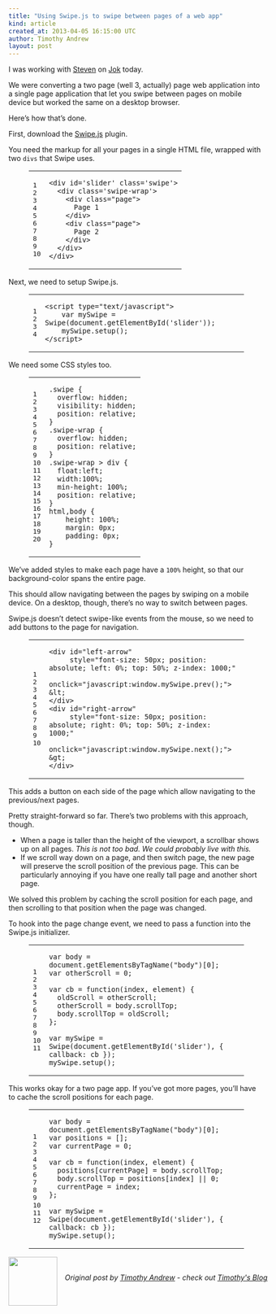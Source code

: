 ```yaml
---
title: "Using Swipe.js to swipe between pages of a web app"
kind: article
created_at: 2013-04-05 16:15:00 UTC
author: Timothy Andrew
layout: post
---
```

<p>I was working with <a href="http://deobald.ca/">Steven</a> on <a href="http://github.com/deobald/jok">Jok</a> today.</p>

<p>We were converting a two page (well 3, actually) page web application into a single page application that let you swipe between pages on mobile device but worked the same on a desktop browser.</p>

<p>Here&#8217;s how that&#8217;s done.</p>

<p>First, download the <a href="http://swipejs.com/">Swipe.js</a> plugin.</p>

<p>You need the markup for all your pages in a single HTML file, wrapped with two <code>divs</code> that Swipe uses.</p>

<figure class='code'><figcaption><span></span></figcaption><div class="highlight"><table><tr><td class="gutter"><pre class="line-numbers"><span class='line-number'>1</span>
<span class='line-number'>2</span>
<span class='line-number'>3</span>
<span class='line-number'>4</span>
<span class='line-number'>5</span>
<span class='line-number'>6</span>
<span class='line-number'>7</span>
<span class='line-number'>8</span>
<span class='line-number'>9</span>
<span class='line-number'>10</span>
</pre></td><td class='code'><pre><code class='html'><span class='line'><span class="nt">&lt;div</span> <span class="na">id=</span><span class="s">&#39;slider&#39;</span> <span class="na">class=</span><span class="s">&#39;swipe&#39;</span><span class="nt">&gt;</span>
</span><span class='line'>  <span class="nt">&lt;div</span> <span class="na">class=</span><span class="s">&#39;swipe-wrap&#39;</span><span class="nt">&gt;</span>
</span><span class='line'>    <span class="nt">&lt;div</span> <span class="na">class=</span><span class="s">&quot;page&quot;</span><span class="nt">&gt;</span>
</span><span class='line'>      Page 1
</span><span class='line'>    <span class="nt">&lt;/div&gt;</span>
</span><span class='line'>    <span class="nt">&lt;div</span> <span class="na">class=</span><span class="s">&quot;page&quot;</span><span class="nt">&gt;</span>
</span><span class='line'>      Page 2
</span><span class='line'>    <span class="nt">&lt;/div&gt;</span>
</span><span class='line'>  <span class="nt">&lt;/div&gt;</span>
</span><span class='line'><span class="nt">&lt;/div&gt;</span>
</span></code></pre></td></tr></table></div></figure>


<p>Next, we need to setup Swipe.js.</p>

<figure class='code'><figcaption><span></span></figcaption><div class="highlight"><table><tr><td class="gutter"><pre class="line-numbers"><span class='line-number'>1</span>
<span class='line-number'>2</span>
<span class='line-number'>3</span>
<span class='line-number'>4</span>
</pre></td><td class='code'><pre><code class='html'><span class='line'><span class="nt">&lt;script </span><span class="na">type=</span><span class="s">&quot;text/javascript&quot;</span><span class="nt">&gt;</span>
</span><span class='line'>    <span class="kd">var</span> <span class="nx">mySwipe</span> <span class="o">=</span> <span class="nx">Swipe</span><span class="p">(</span><span class="nb">document</span><span class="p">.</span><span class="nx">getElementById</span><span class="p">(</span><span class="s1">&#39;slider&#39;</span><span class="p">));</span>
</span><span class='line'>    <span class="nx">mySwipe</span><span class="p">.</span><span class="nx">setup</span><span class="p">();</span>
</span><span class='line'><span class="nt">&lt;/script&gt;</span>
</span></code></pre></td></tr></table></div></figure>


<p>We need some CSS styles too.</p>

<figure class='code'><figcaption><span></span></figcaption><div class="highlight"><table><tr><td class="gutter"><pre class="line-numbers"><span class='line-number'>1</span>
<span class='line-number'>2</span>
<span class='line-number'>3</span>
<span class='line-number'>4</span>
<span class='line-number'>5</span>
<span class='line-number'>6</span>
<span class='line-number'>7</span>
<span class='line-number'>8</span>
<span class='line-number'>9</span>
<span class='line-number'>10</span>
<span class='line-number'>11</span>
<span class='line-number'>12</span>
<span class='line-number'>13</span>
<span class='line-number'>14</span>
<span class='line-number'>15</span>
<span class='line-number'>16</span>
<span class='line-number'>17</span>
<span class='line-number'>18</span>
<span class='line-number'>19</span>
<span class='line-number'>20</span>
</pre></td><td class='code'><pre><code class='css'><span class='line'><span class="nc">.swipe</span> <span class="p">{</span>
</span><span class='line'>  <span class="k">overflow</span><span class="o">:</span> <span class="k">hidden</span><span class="p">;</span>
</span><span class='line'>  <span class="k">visibility</span><span class="o">:</span> <span class="k">hidden</span><span class="p">;</span>
</span><span class='line'>  <span class="k">position</span><span class="o">:</span> <span class="k">relative</span><span class="p">;</span>
</span><span class='line'><span class="p">}</span>
</span><span class='line'><span class="nc">.swipe-wrap</span> <span class="p">{</span>
</span><span class='line'>  <span class="k">overflow</span><span class="o">:</span> <span class="k">hidden</span><span class="p">;</span>
</span><span class='line'>  <span class="k">position</span><span class="o">:</span> <span class="k">relative</span><span class="p">;</span>
</span><span class='line'><span class="p">}</span>
</span><span class='line'><span class="nc">.swipe-wrap</span> <span class="o">&gt;</span> <span class="nt">div</span> <span class="p">{</span>
</span><span class='line'>  <span class="k">float</span><span class="o">:</span><span class="k">left</span><span class="p">;</span>
</span><span class='line'>  <span class="k">width</span><span class="o">:</span><span class="m">100</span><span class="o">%</span><span class="p">;</span>
</span><span class='line'>  <span class="k">min-height</span><span class="o">:</span> <span class="m">100</span><span class="o">%</span><span class="p">;</span>
</span><span class='line'>  <span class="k">position</span><span class="o">:</span> <span class="k">relative</span><span class="p">;</span>
</span><span class='line'><span class="p">}</span>
</span><span class='line'><span class="nt">html</span><span class="o">,</span><span class="nt">body</span> <span class="p">{</span>
</span><span class='line'>    <span class="k">height</span><span class="o">:</span> <span class="m">100</span><span class="o">%</span><span class="p">;</span>
</span><span class='line'>    <span class="k">margin</span><span class="o">:</span> <span class="m">0px</span><span class="p">;</span>
</span><span class='line'>    <span class="k">padding</span><span class="o">:</span> <span class="m">0px</span><span class="p">;</span>
</span><span class='line'><span class="p">}</span>
</span></code></pre></td></tr></table></div></figure>


<p>We&#8217;ve added styles to make each page have a <code>100%</code> height, so that our background-color spans the entire page.</p>

<p>This should allow navigating between the pages by swiping on a mobile device.
On a desktop, though, there&#8217;s no way to switch between pages.</p>

<p>Swipe.js doesn&#8217;t detect swipe-like events from the mouse, so we need to add buttons to the page for navigation.</p>

<figure class='code'><figcaption><span></span></figcaption><div class="highlight"><table><tr><td class="gutter"><pre class="line-numbers"><span class='line-number'>1</span>
<span class='line-number'>2</span>
<span class='line-number'>3</span>
<span class='line-number'>4</span>
<span class='line-number'>5</span>
<span class='line-number'>6</span>
<span class='line-number'>7</span>
<span class='line-number'>8</span>
<span class='line-number'>9</span>
<span class='line-number'>10</span>
</pre></td><td class='code'><pre><code class='html'><span class='line'><span class="nt">&lt;div</span> <span class="na">id=</span><span class="s">&quot;left-arrow&quot;</span>
</span><span class='line'>     <span class="na">style=</span><span class="s">&quot;font-size: 50px; position: absolute; left: 0%; top: 50%; z-index: 1000;&quot;</span>
</span><span class='line'>     <span class="na">onclick=</span><span class="s">&quot;javascript:window.mySwipe.prev();&quot;</span><span class="nt">&gt;</span>
</span><span class='line'><span class="ni">&amp;lt;</span>
</span><span class='line'><span class="nt">&lt;/div&gt;</span>
</span><span class='line'><span class="nt">&lt;div</span> <span class="na">id=</span><span class="s">&quot;right-arrow&quot;</span>
</span><span class='line'>     <span class="na">style=</span><span class="s">&quot;font-size: 50px; position: absolute; right: 0%; top: 50%; z-index: 1000;&quot;</span>
</span><span class='line'>     <span class="na">onclick=</span><span class="s">&quot;javascript:window.mySwipe.next();&quot;</span><span class="nt">&gt;</span>
</span><span class='line'><span class="ni">&amp;gt;</span>
</span><span class='line'><span class="nt">&lt;/div&gt;</span>
</span></code></pre></td></tr></table></div></figure>


<p>This adds a button on each side of the page which allow navigating to the previous/next pages.</p>

<p>Pretty straight-forward so far. There&#8217;s two problems with this approach, though.</p>

<ul>
<li>When a page is taller than the height of the viewport, a scrollbar shows up on all pages.
<em>This is not too bad. We could probably live with this.</em></li>
<li>If we scroll way down on a page, and then switch page, the new page will preserve the scroll position of the previous page. This can be particularly annoying if you have one really tall page and another short page.</li>
</ul>


<p>We solved this problem by caching the scroll position for each page, and then scrolling to that position when the page was changed.</p>

<p>To hook into the page change event, we need to pass a function into the Swipe.js initializer.</p>

<figure class='code'><figcaption><span></span></figcaption><div class="highlight"><table><tr><td class="gutter"><pre class="line-numbers"><span class='line-number'>1</span>
<span class='line-number'>2</span>
<span class='line-number'>3</span>
<span class='line-number'>4</span>
<span class='line-number'>5</span>
<span class='line-number'>6</span>
<span class='line-number'>7</span>
<span class='line-number'>8</span>
<span class='line-number'>9</span>
<span class='line-number'>10</span>
<span class='line-number'>11</span>
</pre></td><td class='code'><pre><code class='javascript'><span class='line'><span class="kd">var</span> <span class="nx">body</span> <span class="o">=</span> <span class="nb">document</span><span class="p">.</span><span class="nx">getElementsByTagName</span><span class="p">(</span><span class="s2">&quot;body&quot;</span><span class="p">)[</span><span class="mi">0</span><span class="p">];</span>
</span><span class='line'><span class="kd">var</span> <span class="nx">otherScroll</span> <span class="o">=</span> <span class="mi">0</span><span class="p">;</span>
</span><span class='line'>
</span><span class='line'><span class="kd">var</span> <span class="nx">cb</span> <span class="o">=</span> <span class="kd">function</span><span class="p">(</span><span class="nx">index</span><span class="p">,</span> <span class="nx">element</span><span class="p">)</span> <span class="p">{</span>
</span><span class='line'>  <span class="nx">oldScroll</span> <span class="o">=</span> <span class="nx">otherScroll</span><span class="p">;</span>
</span><span class='line'>  <span class="nx">otherScroll</span> <span class="o">=</span> <span class="nx">body</span><span class="p">.</span><span class="nx">scrollTop</span><span class="p">;</span>
</span><span class='line'>  <span class="nx">body</span><span class="p">.</span><span class="nx">scrollTop</span> <span class="o">=</span> <span class="nx">oldScroll</span><span class="p">;</span>
</span><span class='line'><span class="p">};</span>
</span><span class='line'>
</span><span class='line'><span class="kd">var</span> <span class="nx">mySwipe</span> <span class="o">=</span> <span class="nx">Swipe</span><span class="p">(</span><span class="nb">document</span><span class="p">.</span><span class="nx">getElementById</span><span class="p">(</span><span class="s1">&#39;slider&#39;</span><span class="p">),</span> <span class="p">{</span> <span class="nx">callback</span><span class="o">:</span> <span class="nx">cb</span> <span class="p">});</span>
</span><span class='line'><span class="nx">mySwipe</span><span class="p">.</span><span class="nx">setup</span><span class="p">();</span>
</span></code></pre></td></tr></table></div></figure>


<p>This works okay for a two page app. If you&#8217;ve got more pages, you&#8217;ll have to cache the scroll positions for each page.</p>

<figure class='code'><figcaption><span></span></figcaption><div class="highlight"><table><tr><td class="gutter"><pre class="line-numbers"><span class='line-number'>1</span>
<span class='line-number'>2</span>
<span class='line-number'>3</span>
<span class='line-number'>4</span>
<span class='line-number'>5</span>
<span class='line-number'>6</span>
<span class='line-number'>7</span>
<span class='line-number'>8</span>
<span class='line-number'>9</span>
<span class='line-number'>10</span>
<span class='line-number'>11</span>
<span class='line-number'>12</span>
</pre></td><td class='code'><pre><code class='javascript'><span class='line'><span class="kd">var</span> <span class="nx">body</span> <span class="o">=</span> <span class="nb">document</span><span class="p">.</span><span class="nx">getElementsByTagName</span><span class="p">(</span><span class="s2">&quot;body&quot;</span><span class="p">)[</span><span class="mi">0</span><span class="p">];</span>
</span><span class='line'><span class="kd">var</span> <span class="nx">positions</span> <span class="o">=</span> <span class="p">[];</span>
</span><span class='line'><span class="kd">var</span> <span class="nx">currentPage</span> <span class="o">=</span> <span class="mi">0</span><span class="p">;</span>
</span><span class='line'>
</span><span class='line'><span class="kd">var</span> <span class="nx">cb</span> <span class="o">=</span> <span class="kd">function</span><span class="p">(</span><span class="nx">index</span><span class="p">,</span> <span class="nx">element</span><span class="p">)</span> <span class="p">{</span>
</span><span class='line'>  <span class="nx">positions</span><span class="p">[</span><span class="nx">currentPage</span><span class="p">]</span> <span class="o">=</span> <span class="nx">body</span><span class="p">.</span><span class="nx">scrollTop</span><span class="p">;</span>
</span><span class='line'>  <span class="nx">body</span><span class="p">.</span><span class="nx">scrollTop</span> <span class="o">=</span> <span class="nx">positions</span><span class="p">[</span><span class="nx">index</span><span class="p">]</span> <span class="o">||</span> <span class="mi">0</span><span class="p">;</span>
</span><span class='line'>  <span class="nx">currentPage</span> <span class="o">=</span> <span class="nx">index</span><span class="p">;</span>
</span><span class='line'><span class="p">};</span>
</span><span class='line'>
</span><span class='line'><span class="kd">var</span> <span class="nx">mySwipe</span> <span class="o">=</span> <span class="nx">Swipe</span><span class="p">(</span><span class="nb">document</span><span class="p">.</span><span class="nx">getElementById</span><span class="p">(</span><span class="s1">&#39;slider&#39;</span><span class="p">),</span> <span class="p">{</span> <span class="nx">callback</span><span class="o">:</span> <span class="nx">cb</span> <span class="p">});</span>
</span><span class='line'><span class="nx">mySwipe</span><span class="p">.</span><span class="nx">setup</span><span class="p">();</span>
</span></code></pre></td></tr></table></div></figure><div class="author">
  <img src="http://nilenso.com/people/timothy-200.jpg" style="width: 96px; height: 96;">
  <span style="position: absolute; padding: 32px 15px;">
    <i>Original post by <a href="http://twitter.com/timothyandrew">Timothy Andrew</a> - check out <a href="http://blog.timothyandrew.net/">Timothy's Blog</a></i>
  </span>
</div>
